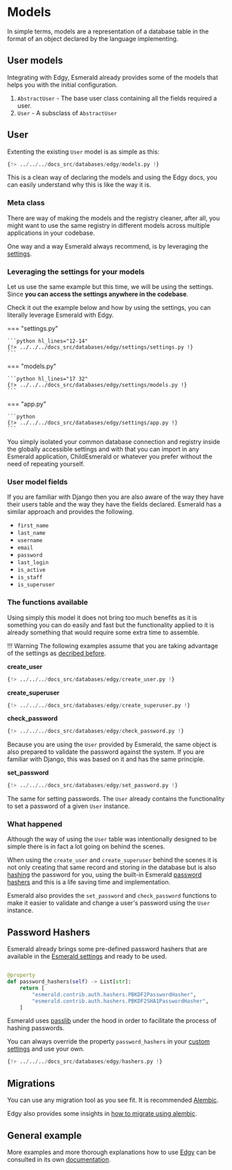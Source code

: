 # Models

In simple terms, models are a representation of a database table in the format of an object declared by the language
implementing.

## User models

Integrating with Edgy, Esmerald already provides some of the models that helps you with the
initial configuration.

1. `AbstractUser` - The base user class containing all the fields required a user.
2. `User` - A subsclass of `AbstractUser`

## User

Extenting the existing `User` model is as simple as this:

```python hl_lines="17 32"
{!> ../../../docs_src/databases/edgy/models.py !}
```

This is a clean way of declaring the models and using the Edgy docs, you can easily understand
why this is like the way it is.

### Meta class

There are way of making the models and the registry cleaner, after all, you might want to use the
same registry in different models across multiple applications in your codebase.

One way and a way Esmerald always recommend, is by leveraging the [settings](../../application/settings.md).

### Leveraging the settings for your models

Let us use the same example but this time, we will be using the settings.
Since **you can access the settings anywhere in the codebase**.

Check it out the example below and how by using the settings, you can literally leverage Esmerald
with Edgy.

=== "settings.py"

    ```python hl_lines="12-14"
    {!> ../../../docs_src/databases/edgy/settings/settings.py !}
    ```
=== "models.py"

    ```python hl_lines="17 32"
    {!> ../../../docs_src/databases/edgy/settings/models.py !}
    ```

=== "app.py"

    ```python
    {!> ../../../docs_src/databases/edgy/settings/app.py !}
    ```

You simply isolated your common database connection and registry inside the globally accessible
settings and with that you can import in any Esmerald application, ChildEsmerald or whatever you
prefer without the need of repeating yourself.

### User model fields

If you are familiar with Django then you are also aware of the way they have their users table and the way they
have the fields declared. Esmerald has a similar approach and provides the following.

* `first_name`
* `last_name`
* `username`
* `email`
* `password`
* `last_login`
* `is_active`
* `is_staff`
* `is_superuser`

### The functions available

Using simply this model it does not bring too much benefits as it is something you can do easily and fast but the
functionality applied to it is already something that would require some extra time to assemble.

!!! Warning
    The following examples assume that you are taking advantage of the settings as
    [decribed before](#leveraging-the-settings-for-your-models).

**create_user**

```python
{!> ../../../docs_src/databases/edgy/create_user.py !}
```

**create_superuser**

```python
{!> ../../../docs_src/databases/edgy/create_superuser.py !}
```

**check_password**

```python hl_lines="28"
{!> ../../../docs_src/databases/edgy/check_password.py !}
```

Because you are using the `User` provided by Esmerald, the same object is also prepared to validate
the password against the system. If you are familiar with Django, this was based on it and has the
same principle.

**set_password**

```python hl_lines="28"
{!> ../../../docs_src/databases/edgy/set_password.py !}
```

The same for setting passwords. The `User` already contains the functionality to set a password of
a given `User` instance.

### What happened

Although the way of using the `User` table was intentionally designed to be simple there is in fact a lot going
on behind the scenes.

When using the `create_user` and `create_superuser` behind the scenes it is not only creating that same record and
storing in the database but is also <a href='https://nordpass.com/blog/password-hash/' target='_blank'>hashing</a>
the password for you, using the built-in Esmerald [password hashers](#password-hashers) and this is a life saving
time and implementation.

Esmerald also provides the `set_password` and `check_password` functions to make it easier to
validate and change a user's password using the `User` instance.

## Password Hashers

Esmerald already brings some pre-defined password hashers that are available in the
[Esmerald settings](../../application/settings.md) and ready to be used.

```python

@property
def password_hashers(self) -> List[str]:
    return [
        "esmerald.contrib.auth.hashers.PBKDF2PasswordHasher",
        "esmerald.contrib.auth.hashers.PBKDF2SHA1PasswordHasher",
    ]

```

Esmerald uses <a href='https://passlib.readthedocs.io/en/stable/' target='_blank'>passlib</a> under the hood
in order to facilitate the process of hashing passwords.

You can always override the property `password_hashers` in your
[custom settings](../../application/settings.md#custom-settings) and use your own.

```python
{!> ../../../docs_src/databases/edgy/hashers.py !}
```

## Migrations

You can use any migration tool as you see fit. It is recommended
<a href='https://alembic.sqlalchemy.org/en/latest/' target='_blank'>Alembic</a>.

Edgy also provides some insights in
[how to migrate using alembic](https://edgy.dymmond.com/migrations/migrations).

## General example

More examples and more thorough explanations how to use [Edgy](https://edgy.dymmond.com)
can be consulted in its own [documentation](https://edgy.dymmond.com).

